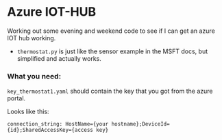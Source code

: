 # Azure IOT-HUB

Working out some evening and weekend code to see if I can get an azure IOT hub working. 

* `thermostat.py` is just like the sensor example in the MSFT docs, but simplified and actually works. 

### What you need:
`key_thermostat1.yaml` should contain the key that you got from the azure portal. 

Looks like this:
```
connection_string: HostName={your hostname};DeviceId={id};SharedAccessKey={access key}
```